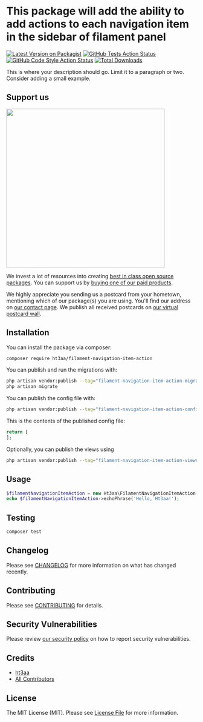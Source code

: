 # This package will add the ability to add actions to each navigation item in the sidebar of filament panel

[![Latest Version on Packagist](https://img.shields.io/packagist/v/ht3aa/filament-navigation-item-action.svg?style=flat-square)](https://packagist.org/packages/ht3aa/filament-navigation-item-action)
[![GitHub Tests Action Status](https://img.shields.io/github/actions/workflow/status/ht3aa/filament-navigation-item-action/run-tests.yml?branch=main&label=tests&style=flat-square)](https://github.com/ht3aa/filament-navigation-item-action/actions?query=workflow%3Arun-tests+branch%3Amain)
[![GitHub Code Style Action Status](https://img.shields.io/github/actions/workflow/status/ht3aa/filament-navigation-item-action/fix-php-code-style-issues.yml?branch=main&label=code%20style&style=flat-square)](https://github.com/ht3aa/filament-navigation-item-action/actions?query=workflow%3A"Fix+PHP+code+style+issues"+branch%3Amain)
[![Total Downloads](https://img.shields.io/packagist/dt/ht3aa/filament-navigation-item-action.svg?style=flat-square)](https://packagist.org/packages/ht3aa/filament-navigation-item-action)

This is where your description should go. Limit it to a paragraph or two. Consider adding a small example.

## Support us

[<img src="https://github-ads.s3.eu-central-1.amazonaws.com/filament-navigation-item-action.jpg?t=1" width="419px" />](https://spatie.be/github-ad-click/filament-navigation-item-action)

We invest a lot of resources into creating [best in class open source packages](https://spatie.be/open-source). You can support us by [buying one of our paid products](https://spatie.be/open-source/support-us).

We highly appreciate you sending us a postcard from your hometown, mentioning which of our package(s) you are using. You'll find our address on [our contact page](https://spatie.be/about-us). We publish all received postcards on [our virtual postcard wall](https://spatie.be/open-source/postcards).

## Installation

You can install the package via composer:

```bash
composer require ht3aa/filament-navigation-item-action
```

You can publish and run the migrations with:

```bash
php artisan vendor:publish --tag="filament-navigation-item-action-migrations"
php artisan migrate
```

You can publish the config file with:

```bash
php artisan vendor:publish --tag="filament-navigation-item-action-config"
```

This is the contents of the published config file:

```php
return [
];
```

Optionally, you can publish the views using

```bash
php artisan vendor:publish --tag="filament-navigation-item-action-views"
```

## Usage

```php
$filamentNavigationItemAction = new Ht3aa\FilamentNavigationItemAction();
echo $filamentNavigationItemAction->echoPhrase('Hello, Ht3aa!');
```

## Testing

```bash
composer test
```

## Changelog

Please see [CHANGELOG](CHANGELOG.md) for more information on what has changed recently.

## Contributing

Please see [CONTRIBUTING](CONTRIBUTING.md) for details.

## Security Vulnerabilities

Please review [our security policy](../../security/policy) on how to report security vulnerabilities.

## Credits

- [ht3aa](https://github.com/ht3aa)
- [All Contributors](../../contributors)

## License

The MIT License (MIT). Please see [License File](LICENSE.md) for more information.
